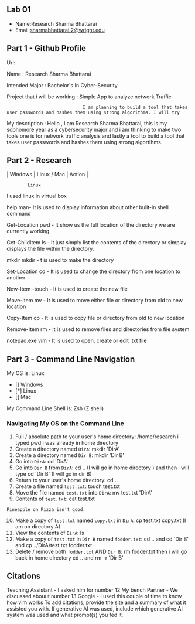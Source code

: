 ## Lab 01

- Name:Research Sharma Bhattarai
- Email:sharmabhattarai.2@wright.edu

## Part 1 - Github Profile

Url: 

Name : Research Sharma Bhattarai

Intended Major : Bachelor's In Cyber-Security

Project that i will be working : Simple App to analyze network Traffic

                                 I am planning to build a tool that takes user passwords and hashes them using strong algorithms. I will try

 My description : Hello , I am Research Sharma Bhattarai, this is my sophomore year as a cybersecurity major and i am thinking to make two tools one is for network traffic analysis and lastly a tool to build a tool that takes user passwords and hashes them using strong algortihms.                                


## Part 2 - Research

| Windows | Linux / Mac | Action | 

            Linux

I used linux in virtual box   

help  man-  It is used to display information about other built-in shell command  

Get-Location pwd   - It show us the full location of the directory we are currently working  

Get-ChildItem ls   -  It just simply list the contents of the directory or simplay displays the file within the directory.

 mkdir    mkdir  -     t is used to make the directory  
 
Set-Location  cd   -   It is used to change the directory from one location to another 

New-Item -touch   -     It is used to create the new file  

Move-Item mv      -   It is used to move either file or directory from old to new location 

Copy-Item  cp    -    It is used to copy file or directory from old to new location  

Remove-Item  rm   -    It is used to remove files and directories from file system      

 notepad.exe  vim   -    It is used to open, create or edit .txt file     


## Part 3 - Command Line Navigation

My OS is: Linux
- [] Windows
- [*] Linux
- [] Mac

My Command Line Shell is: Zsh (Z shell)

### Navigating My OS on the Command Line

1. Full / absolute path to your user's home directory: /home/research i typed pwd i was already in home directory
2. Create a directory named `DirA`: mkdir 'DirA'
3. Create a directory named `Dir B`: mkdir 'Dir B'
4. Go into `DirA`: cd 'DirA'
5. Go into `Dir B` from `DirA`: cd .. (I will go in home directory ) and then i will type cd 'Dir B' (I will go in dir B)
6. Return to your user's home directory: cd ..
7. Create a file named `test.txt`: touch test.txt
8. Move the file named `test.txt` into `DirA`: mv test.txt 'DirA' 
9. Contents of `test.txt`: cat test.txt
```
Pineapple on Pizza isn't good.
```
10. Make a copy of `test.txt` named `copy.txt` in `DirA`: cp test.txt copy.txt (I am on directory A)
11. View the contents of `DirA`:  ls
12. Make a copy of `test.txt` in `Dir B` named `fodder.txt`: cd .. and cd 'Dir B' and cp ../DirA/test.txt fodder.txt 
13. Delete / remove both `fodder.txt` AND `Dir B`: rm fodder.txt then i will go back in home directory cd .. and rm -r 'Dir B'

## Citations
Teaching Assistant - I asked him for number 12 
My bench Partner - We discussed abouut number 13
Google - I used this couple of time to know how vim works 
To add citations, provide the site and a summary of what it assisted you with.  If generative AI was used, include which generative AI system was used and what prompt(s) you fed it.



